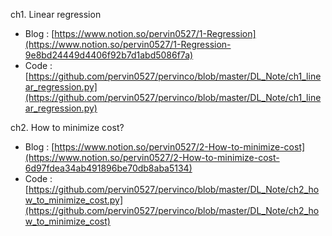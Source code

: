 ch1. Linear regression

- Blog : [https://www.notion.so/pervin0527/1-Regression](https://www.notion.so/pervin0527/1-Regression-9e8bd24449d4406f92b7d1abd5086f7a)
- Code : [https://github.com/pervin0527/pervinco/blob/master/DL_Note/ch1_linear_regression.py](https://github.com/pervin0527/pervinco/blob/master/DL_Note/ch1_linear_regression.py)

ch2. How to minimize cost?

- Blog : [https://www.notion.so/pervin0527/2-How-to-minimize-cost](https://www.notion.so/pervin0527/2-How-to-minimize-cost-6d97fdea34ab491896be70db8aba5134)
- Code : [https://github.com/pervin0527/pervinco/blob/master/DL_Note/ch2_how_to_minimize_cost.py](https://github.com/pervin0527/pervinco/blob/master/DL_Note/ch2_how_to_minimize_cost)